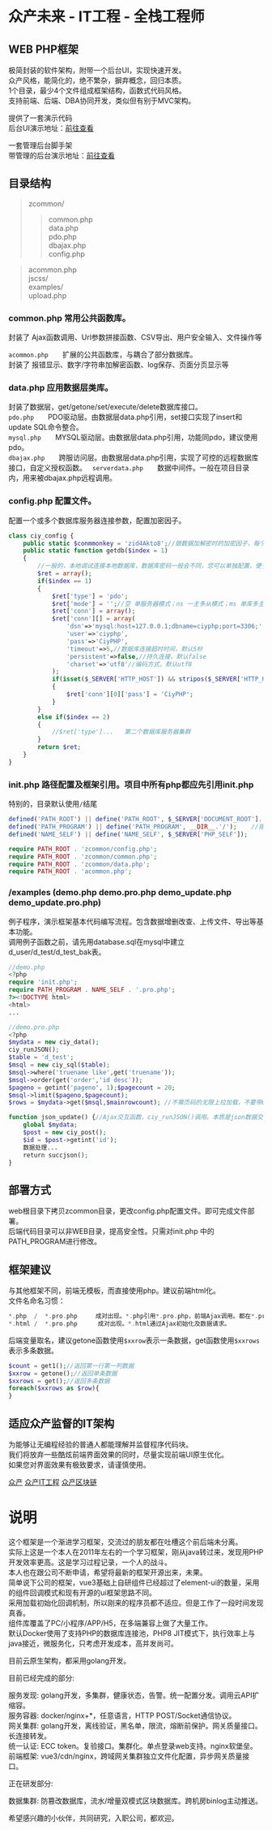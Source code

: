 # 众产未来 - IT工程 - 全栈工程师

## WEB PHP框架
极简封装的软件架构，附带一个后台UI，实现快速开发。  
众产风格，能简化的，绝不繁杂，摒弃概念，回归本质。  
1个目录，最少4个文件组成框架结构，函数式代码风格。  
支持前端、后端、DBA协同开发，类似但有别于MVC架构。  

提供了一套演示代码  
后台UI演示地址：[前往查看](http://ciyphp.ciy.cn/examples/)

一套管理后台脚手架  
带管理的后台演示地址：[前往查看](http://ciyphp.ciy.cn/admin/)


## 目录结构
>zcommon/  
>>common.php  
>>data.php  
>>pdo.php  
>>dbajax.php  
>>config.php  

>acommon.php  
>jscss/  
>examples/  
>upload.php  

### common.php 常用公共函数库。
封装了 Ajax函数调用、Url参数拼接函数、CSV导出、用户安全输入、文件操作等  

`acommon.php`　　扩展的公共函数库，与耦合了部分数据库。  
封装了 报错显示、数字/字符串加解密函数、log保存、页面分页显示等

### data.php 应用数据层类库。
封装了数据层，get/getone/set/execute/delete数据库接口。  
`pdo.php`　　PDO驱动层。由数据层data.php引用，set接口实现了insert和update SQL命令整合。  
`mysql.php`　　MYSQL驱动层。由数据层data.php引用，功能同pdo，建议使用pdo。  
`dbajax.php`　　跨服访问层。由数据层data.php引用，实现了可控的远程数据库接口，自定义授权函数。  
`serverdata.php`　　数据中间件。一般在项目目录内，用来被dbajax.php远程调用。  

### config.php 配置文件。
配置一个或多个数据库服务器连接参数，配置加密因子。
```php
class ciy_config {
    public static $conmmonkey = 'zid4Akto8';//做数据加解密时的加密因子，每个项目都不要相同。
    public static function getdb($index = 1)
    {
        //一般的，本地调试连接本地数据库，数据库密码一般会不同，您可以单独配置，便于本地调试。
        $ret = array();
        if($index == 1)
        {
            $ret['type'] = 'pdo';
            $ret['mode'] = '';//空 单服务器模式；ns 一主多从模式；ms 单库多主多从模式。需替换专用data.php文件
            $ret['conn'] = array();
            $ret['conn'][] = array(
                'dsn'=>'mysql:host=127.0.0.1;dbname=ciyphp;port=3306;',
                'user'=>'ciyphp',
                'pass'=>'CiyPHP',
                'timeout'=>5,//数据库连接超时时间，默认5秒
                'persistent'=>false,//持久连接，默认false
                'charset'=>'utf8'//编码方式，默认utf8
            );
            if(isset($_SERVER['HTTP_HOST']) && stripos($_SERVER['HTTP_HOST'],'local') !== false)
            {
                $ret['conn'][0]['pass'] = 'CiyPHP';
            }
        }
        else if($index == 2)
        {
            //$ret['type']...   第二个数据库服务器集群
        }
        return $ret;
    }
}
```

### init.php 路径配置及框架引用。项目中所有php都应先引用init.php
特别的，目录默认使用`/`结尾
```php
defined('PATH_ROOT') || define('PATH_ROOT', $_SERVER['DOCUMENT_ROOT'].'/');  //web根目录。  
defined('PATH_PROGRAM') || define('PATH_PROGRAM', __DIR__.'/');    //指定项目后端目录，可以实现前后端不同目录管理。  
defined('NAME_SELF') || define('NAME_SELF', $_SERVER['PHP_SELF']);  

require PATH_ROOT . 'zcommon/config.php';
require PATH_ROOT . 'zcommon/common.php';
require PATH_ROOT . 'zcommon/data.php';
require PATH_ROOT . 'acommon.php';
```

### /examples (demo.php demo.pro.php demo_update.php demo_update.pro.php)
例子程序，演示框架基本代码编写流程。包含数据增删改查、上传文件、导出等基本功能。  
调用例子函数之前，请先用database.sql在mysql中建立d_user/d_test/d_test_bak表。  
```php
//demo.php
<?php
require 'init.php';
require PATH_PROGRAM . NAME_SELF . '.pro.php';
?><!DOCTYPE html>
<html>
...
```
```php
//demo.pro.php
<?php
$mydata = new ciy_data();
ciy_runJSON();
$table = 'd_test';
$msql = new ciy_sql($table);
$msql->where('truename like',get('truename'));
$msql->order(get('order','id desc'));
$pageno = getint('pageno', 1);$pagecount = 20;
$msql->limit($pageno,$pagecount);
$rows = $mydata->get($msql,$mainrowcount); //不需页码的无限上拉加载，不要带mainrowcount参数，提升性能。

function json_update() {//Ajax交互函数，ciy_runJSON()调用。本质是json数据交换。
    global $mydata;
    $post = new ciy_post();
    $id = $post->getint('id');
    数据处理...
    return succjson();
}
```

## 部署方式
web根目录下拷贝zcommon目录，更改config.php配置文件。即可完成文件部署。  
后端代码目录可以非WEB目录，提高安全性。只需对init.php 中的PATH_PROGRAM进行修改。  

## 框架建议
与其他框架不同，前端无模板，而直接使用php。建议前端html化。  
文件名命名习惯：  
```php
*.php  /  *.pro.php     成对出现。*.php引用*.pro.php，前端Ajax调用。都在*.pro.php中完成。*.pro.php直接访问无效。  
*.html /  *.pro.php  　  成对出现。*.html通过Ajax初始化及数据请求。  
```

后端变量取名，建议getone函数使用`$xxrow`表示一条数据，get函数使用`$xxrows`表示多条数据。  
```php
$count = get1();//返回第一行第一列数据
$xxrow = getone();//返回单条数据
$xxrows = get();//返回多条数据
foreach($xxrows as $row){
}
```

## 适应众产监督的IT架构
为能够让无编程经验的普通人都能理解并监督程序代码块。  
我们将放弃一些酷炫前端界面效果的同时，尽量实现前端UI原生优化。  
如果您对界面效果有极致要求，请谨慎使用。  

[众产](http://ciy.cn) [众产IT工程](http://ciy.cn/code) [众产区块链](http://ciy.cn/tc)

# 说明
这个框架是一个渐进学习框架，交流过的朋友都在吐槽这个前后端未分离。  
实际上这是一个本人在2011年左右的一个学习框架，刚从java转过来，发现用PHP开发效率更高。这是学习过程记录，一个人的战斗。  
本人也在跟公司不断申请，希望将最新的框架开源出来，未果。  
简单说下公司的框架，vue3基础上自研组件已经超过了element-ui的数量，采用的组件回调模式和现有开源的ui框架思路不同。  
采用加载初始化回调机制，所以刚来的程序员都不适应。但是工作了一段时间发现真香。  
组件库覆盖了PC/小程序/APP/H5，在多端兼容上做了大量工作。  
默认Docker使用了支持PHP的数据库连接池，PHP8 JIT模式下，执行效率上与java接近，微服务化，只考虑开发成本，高并发尚可。  

目前云原生架构，都采用golang开发。  

目前已经完成的部分:  

服务发现:  golang开发，多集群，健康状态，告警。统一配置分发。调用云API扩缩容。  
服务容器:  docker/nginx+\*，任意语言，HTTP POST/Socket通信协议。  
网关集群:  golang开发，离线验证，黑名单，限流，熔断前保护。网关质量接口。长连接转发。  
统一认证:  ECC token。复验接口。集群化。单点登录web支持。nginx软堡垒。  
前端框架:  vue3/cdn/nginx，跨域网关集群独立文件化配置，异步网关质量接口。  

正在研发部分:  

数据集群:  防篡改数据库，流水/增量双模式区块数据库。跨机房binlog主动推送。  

希望感兴趣的小伙伴，共同研究，入职公司，都欢迎。  


